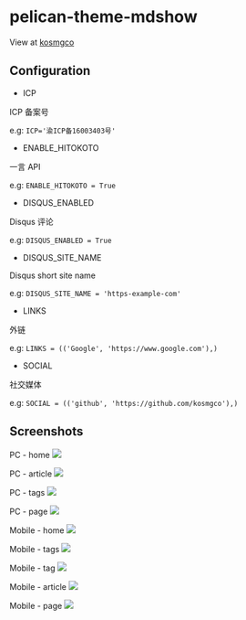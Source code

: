# pelican-theme-mdshow
View at [kosmgco](https://blog.ooops.me)

## Configuration

- ICP

ICP 备案号

e.g:
    `ICP='渝ICP备16003403号'`

- ENABLE_HITOKOTO

一言 API

e.g:
    `ENABLE_HITOKOTO = True`

- DISQUS_ENABLED

Disqus 评论

e.g:
    `DISQUS_ENABLED = True`

- DISQUS_SITE_NAME

Disqus short site name

e.g:
    `DISQUS_SITE_NAME = 'https-example-com'`

- LINKS

外链

e.g:
    `LINKS = (('Google', 'https://www.google.com'),)`

- SOCIAL

社交媒体

e.g:
    `SOCIAL = (('github', 'https://github.com/kosmgco'),)`

## Screenshots

PC - home
![](https://static.ooops.me/md-upload-1536473288966.png)

PC - article
![](https://static.ooops.me/md-upload-1536466263225.png)

PC - tags
![](https://static.ooops.me/md-upload-1536466288239.png)

PC - page
![](https://static.ooops.me/md-upload-1536466311468.png)

Mobile - home
![](https://static.ooops.me/md-upload-1536472918602.png)

Mobile - tags
![](https://static.ooops.me/md-upload-1536472742040.png)

Mobile - tag
![](https://static.ooops.me/md-upload-1536472801297.png)

Mobile - article
![](https://static.ooops.me/md-upload-1536472850665.png)

Mobile - page
![](https://static.ooops.me/md-upload-1536472890353.png)

